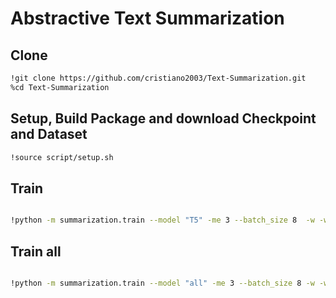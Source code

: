# Abstractive Text Summarization



## Clone

```bash
!git clone https://github.com/cristiano2003/Text-Summarization.git
%cd Text-Summarization
```

## Setup, Build Package and download Checkpoint and Dataset 

```bash
!source script/setup.sh
```

## Train

```bash

!python -m summarization.train --model "T5" -me 3 --batch_size 8  -w -wk {wandb_key}

```

## Train all

```bash

!python -m summarization.train --model "all" -me 3 --batch_size 8 -w -wk {wandb_key}

```




                       